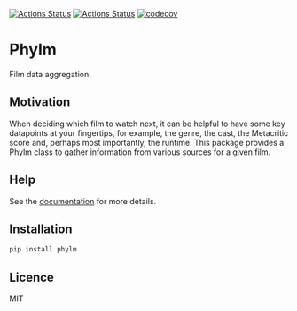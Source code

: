 [![Actions Status](https://github.com/dbatten5/phylm/workflows/Tests/badge.svg)](https://github.com/dbatten5/phylm/actions)
[![Actions Status](https://github.com/dbatten5/phylm/workflows/Release/badge.svg)](https://github.com/dbatten5/phylm/actions)
[![codecov](https://codecov.io/gh/dbatten5/phylm/branch/master/graph/badge.svg?token=P233M48EA6)](https://codecov.io/gh/dbatten5/phylm)

# Phylm

Film data aggregation.

## Motivation

When deciding which film to watch next, it can be helpful to have some key datapoints at
your fingertips, for example, the genre, the cast, the Metacritic score and, perhaps
most importantly, the runtime. This package provides a Phylm class to gather information
from various sources for a given film.

## Help

See the [documentation](https://dbatten5.github.io/phylm) for more details.

## Installation

```bash
pip install phylm
```

## Licence

MIT
